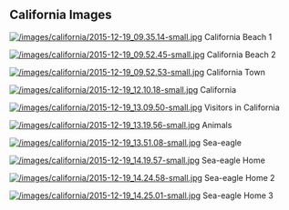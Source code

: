 ## California Images


[![/images/california/2015-12-19_09.35.14-small.jpg](/images/california/2015-12-19_09.35.14-small.jpg)](/images/california/2015-12-19_09.35.14.jpg)
California Beach 1

[![/images/california/2015-12-19_09.52.45-small.jpg](/images/california/2015-12-19_09.52.45-small.jpg)](/images/california/2015-12-19_09.52.45.jpg)
California Beach 2

[![/images/california/2015-12-19_09.52.53-small.jpg](/images/california/2015-12-19_09.52.53-small.jpg)](/images/california/2015-12-19_09.52.53.jpg)
California Town

[![/images/california/2015-12-19_12.10.18-small.jpg](/images/california/2015-12-19_12.10.18-small.jpg)](/images/california/2015-12-19_12.10.18.jpg)
California

[![/images/california/2015-12-19_13.09.50-small.jpg](/images/california/2015-12-19_13.09.50-small.jpg)](/images/california/2015-12-19_13.09.50.jpg)
Visitors in California

[![/images/california/2015-12-19_13.19.56-small.jpg](/images/california/2015-12-19_13.19.56-small.jpg)](/images/california/2015-12-19_13.19.56.jpg)
Animals

[![/images/california/2015-12-19_13.51.08-small.jpg](/images/california/2015-12-19_13.51.08-small.jpg)](/images/california/2015-12-19_13.51.08.jpg)
Sea-eagle

[![/images/california/2015-12-19_14.19.57-small.jpg](/images/california/2015-12-19_14.19.57-small.jpg)](/images/california/2015-12-19_14.19.57.jpg)
Sea-eagle Home

[![/images/california/2015-12-19_14.24.58-small.jpg](/images/california/2015-12-19_14.24.58-small.jpg)](/images/california/2015-12-19_14.24.58.jpg)
Sea-eagle Home 2

[![/images/california/2015-12-19_14.25.01-small.jpg](/images/california/2015-12-19_14.25.01-small.jpg)](/images/california/2015-12-19_14.25.01.jpg)
Sea-eagle Home 3
